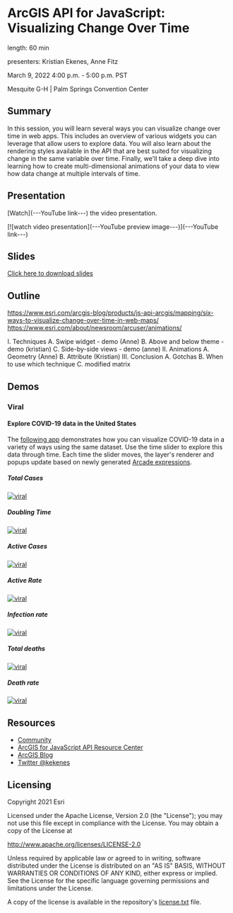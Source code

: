 # ArcGIS API for JavaScript: Visualizing Change Over Time

length: 60 min

presenters: Kristian Ekenes, Anne Fitz

March 9, 2022 4:00 p.m. - 5:00 p.m. PST

Mesquite G-H | Palm Springs Convention Center

## Summary

In this session, you will learn several ways you can visualize change over time in web apps. This includes an overview of various widgets you can leverage that allow users to explore data. You will also learn about the rendering styles available in the API that are best suited for visualizing change in the same variable over time. Finally, we'll take a deep dive into learning how to create multi-dimensional animations of your data to view how data change at multiple intervals of time.

## Presentation

[Watch](---YouTube link---) the video presentation.

[![watch video presentation](---YouTube preview image---)](---YouTube link---)

## Slides

[Click here to download slides](https://github.com/ekenes/conferences/raw/master/ds-2022/change-over-time/slides.pptx)

## Outline

<https://www.esri.com/arcgis-blog/products/js-api-arcgis/mapping/six-ways-to-visualize-change-over-time-in-web-maps/>
<https://www.esri.com/about/newsroom/arcuser/animations/>

I. Techniques
   A. Swipe widget - demo (Anne)
   B. Above and below theme - demo (kristian)
   C. Side-by-side views - demo (anne)
II. Animations
   A. Geometry (Anne)
   B. Attribute (Kristian)
III. Conclusion
   A. Gotchas
   B. When to use which technique
   C. modified matrix

## Demos

### Viral

#### Explore COVID-19 data in the United States

The [following app](https://ekenes.github.io/covid19viz/) demonstrates how you can visualize COVID-19 data in a variety of ways using the same dataset. Use the time slider to explore this data through time. Each time the slider moves, the layer's renderer and popups update based on newly generated [Arcade expressions](https://developers.arcgis.com/arcade/).

##### Total Cases

[![viral](images/total-cases.png)](https://ekenes.github.io/covid19viz/)

##### Doubling Time

[![viral](images/doubling-time.png)](https://ekenes.github.io/covid19viz/)

##### Active Cases

[![viral](images/active-cases.png)](https://ekenes.github.io/covid19viz/)

##### Active Rate

[![viral](images/active-rate.png)](https://ekenes.github.io/covid19viz/)

##### Infection rate

[![viral](images/infection-rate.png)](https://ekenes.github.io/covid19viz/)

##### Total deaths

[![viral](images/total-deaths.png)](https://ekenes.github.io/covid19viz/)

##### Death rate

[![viral](images/death-rate.png)](https://ekenes.github.io/covid19viz/)

## Resources

* [Community](https://developers.arcgis.com/en/javascript/jshelp/community.html)
* [ArcGIS for JavaScript API Resource Center](http://help.arcgis.com/en/webapi/javascript/arcgis/index.html)
* [ArcGIS Blog](https://www.esri.com/arcgis-blog/author/kekenes/)
* [Twitter @kekenes](http://twitter.com/kekenes)

## Licensing

Copyright 2021 Esri

Licensed under the Apache License, Version 2.0 (the "License");
you may not use this file except in compliance with the License.
You may obtain a copy of the License at

   <http://www.apache.org/licenses/LICENSE-2.0>

Unless required by applicable law or agreed to in writing, software
distributed under the License is distributed on an "AS IS" BASIS,
WITHOUT WARRANTIES OR CONDITIONS OF ANY KIND, either express or implied.
See the License for the specific language governing permissions and
limitations under the License.

A copy of the license is available in the repository's [license.txt](license.txt) file.
